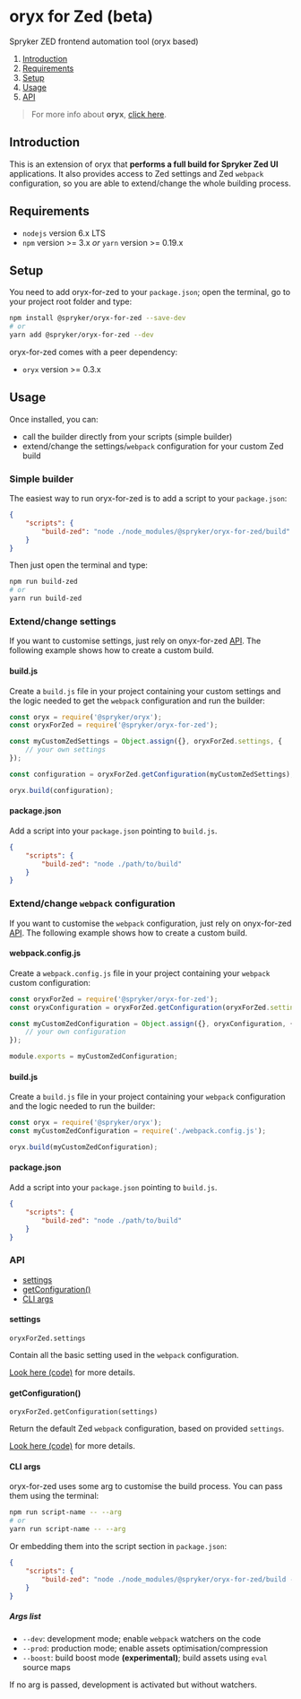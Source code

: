 # oryx for Zed (beta)

Spryker ZED frontend automation tool (oryx based)

1. [Introduction](#introduction)
2. [Requirements](#requirements)
3. [Setup](#setup)
4. [Usage](#usage)
5. [API](#api)

> For more info about **oryx**, [click here](https://github.com/spryker/oryx).

## Introduction

This is an extension of oryx that **performs a full build for Spryker Zed UI** applications. 
It also provides access to Zed settings and Zed `webpack` configuration, so you are able
to extend/change the whole building process.

## Requirements

- `nodejs` version 6.x LTS
- `npm` version >= 3.x *or* `yarn` version >= 0.19.x

## Setup

You need to add oryx-for-zed to your `package.json`; 
open the terminal, go to your project root folder and type:

```bash
npm install @spryker/oryx-for-zed --save-dev
# or 
yarn add @spryker/oryx-for-zed --dev
```

oryx-for-zed comes with a peer dependency:

- `oryx` version >= 0.3.x

## Usage

Once installed, you can:

- call the builder directly from your scripts (simple builder)
- extend/change the settings/`webpack` configuration for your custom Zed build

### Simple builder

The easiest way to run oryx-for-zed is to add a script to your `package.json`:

```json
{
    "scripts": {
        "build-zed": "node ./node_modules/@spryker/oryx-for-zed/build"
    }
}
```

Then just open the terminal and type:

```bash
npm run build-zed
# or 
yarn run build-zed
```

### Extend/change settings

If you want to customise settings, just rely on onyx-for-zed [API](#api).
The following example shows how to create a custom build.

#### build.js
Create a `build.js` file in your project containing your custom settings
and the logic needed to get the `webpack` configuration and run the builder:

```js
const oryx = require('@spryker/oryx');
const oryxForZed = require('@spryker/oryx-for-zed');

const myCustomZedSettings = Object.assign({}, oryxForZed.settings, {
    // your own settings
});

const configuration = oryxForZed.getConfiguration(myCustomZedSettings);

oryx.build(configuration);
```

#### package.json
Add a script into your `package.json` pointing to `build.js`. 

```json
{
    "scripts": {
        "build-zed": "node ./path/to/build"
    }
}
```

### Extend/change `webpack` configuration

If you want to customise the `webpack` configuration, just rely on onyx-for-zed [API](#api).
The following example shows how to create a custom build.

#### webpack.config.js
Create a `webpack.config.js` file in your project containing 
your `webpack` custom configuration: 

```js
const oryxForZed = require('@spryker/oryx-for-zed');
const oryxConfiguration = oryxForZed.getConfiguration(oryxForZed.settings);

const myCustomZedConfiguration = Object.assign({}, oryxConfiguration, {
    // your own configuration
});

module.exports = myCustomZedConfiguration;
```

#### build.js
Create a `build.js` file in your project containing your `webpack` configuration 
and the logic needed to run the builder:

```js
const oryx = require('@spryker/oryx');
const myCustomZedConfiguration = require('./webpack.config.js');

oryx.build(myCustomZedConfiguration);
```

#### package.json
Add a script into your `package.json` pointing to `build.js`. 

```json
{
    "scripts": {
        "build-zed": "node ./path/to/build"
    }
}
```

### API

- [settings](#settings)
- [getConfiguration()](#getconfiguration)
- [CLI args](#cli-args)

#### settings

```
oryxForZed.settings
```

Contain all the basic setting used in the `webpack` configuration.

[Look here (code)](https://github.com/spryker/oryx-for-zed/blob/master/lib/settings.js) for more details.

#### getConfiguration()

```
oryxForZed.getConfiguration(settings)
```

Return the default Zed `webpack` configuration, based on provided `settings`.

[Look here (code)](https://github.com/spryker/oryx-for-zed/blob/master/lib/webpack.config.js) for more details.

#### CLI args

oryx-for-zed uses some arg to customise the build process.
You can pass them using the terminal:

```bash
npm run script-name -- --arg
# or 
yarn run script-name -- --arg
```

Or embedding them into the script section in `package.json`:

```json
{
    "scripts": {
        "build-zed": "node ./node_modules/@spryker/oryx-for-zed/build --arg"
    }
}
```

##### Args list

- `--dev`: development mode; enable `webpack` watchers on the code
- `--prod`: production mode; enable assets optimisation/compression
- `--boost`: build boost mode **(experimental)**; build assets using `eval` source maps

If no arg is passed, development is activated but without watchers.


